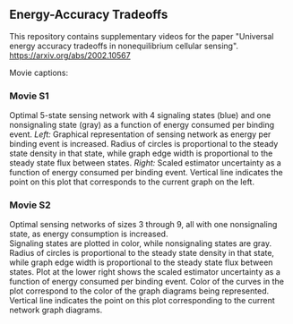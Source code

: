 ## Energy-Accuracy Tradeoffs 

This repository contains supplementary videos for the paper "Universal energy accuracy tradeoffs in nonequilibrium cellular sensing".
https://arxiv.org/abs/2002.10567

Movie captions:

### Movie S1

Optimal 5-state sensing network with 4 signaling states (blue) and one nonsignaling state (gray) as a function of energy consumed per binding event.
*Left:*  Graphical representation of sensing network as energy per binding event is increased.  Radius of circles is proportional to the steady state density in that state, while graph edge width is proportional to the steady state flux between states.  *Right:*  Scaled estimator uncertainty as a function of energy consumed per binding event.  Vertical line indicates the point on this plot that corresponds to the current graph on the left.  

### Movie S2

Optimal sensing networks of sizes 3 through 9, all with one nonsignaling state, as energy consumption is increased.  
Signaling states are plotted in color, while nonsignaling states are gray.
Radius of circles is proportional to the steady state density in that state, while graph edge width is proportional to the steady state flux between states.  Plot at the lower right shows the scaled estimator uncertainty as a function of energy consumed per binding event.  Color of the curves in the plot correspond to the color of the graph diagrams being represented.  Vertical line indicates the point on this plot corresponding to the current network graph diagrams.   
